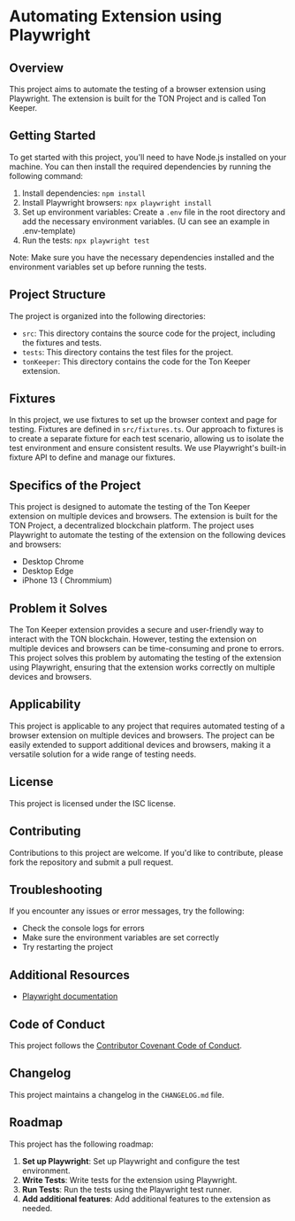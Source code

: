 

**Automating Extension using Playwright**
=====================================

**Overview**
------------

This project aims to automate the testing of a browser extension using Playwright. The extension is built for the TON Project and is called Ton Keeper.

**Getting Started**
-------------------

To get started with this project, you'll need to have Node.js installed on your machine. You can then install the required dependencies by running the following command:

1. Install dependencies: `npm install`
2. Install Playwright browsers: `npx playwright install`
3. Set up environment variables: Create a `.env` file in the root directory and add the necessary environment variables. (U can see an example in .env-template)
4. Run the tests: `npx playwright test`

Note: Make sure you have the necessary dependencies installed and the environment variables set up before running the tests.

**Project Structure**
---------------------

The project is organized into the following directories:

* `src`: This directory contains the source code for the project, including the fixtures and tests.
* `tests`: This directory contains the test files for the project.
* `tonKeeper`: This directory contains the code for the Ton Keeper extension.

**Fixtures**
------------

In this project, we use fixtures to set up the browser context and page for testing. Fixtures are defined in `src/fixtures.ts`. Our approach to fixtures is to create a separate fixture for each test scenario, allowing us to isolate the test environment and ensure consistent results. We use Playwright's built-in fixture API to define and manage our fixtures.

**Specifics of the Project**
---------------------------

This project is designed to automate the testing of the Ton Keeper extension on multiple devices and browsers. The extension is built for the TON Project, a decentralized blockchain platform. The project uses Playwright to automate the testing of the extension on the following devices and browsers:

* Desktop Chrome
* Desktop Edge
* iPhone 13 ( Chrommium)

**Problem it Solves**
--------------------

The Ton Keeper extension provides a secure and user-friendly way to interact with the TON blockchain. However, testing the extension on multiple devices and browsers can be time-consuming and prone to errors. This project solves this problem by automating the testing of the extension using Playwright, ensuring that the extension works correctly on multiple devices and browsers.

**Applicability**
-----------------

This project is applicable to any project that requires automated testing of a browser extension on multiple devices and browsers. The project can be easily extended to support additional devices and browsers, making it a versatile solution for a wide range of testing needs.

**License**
----------

This project is licensed under the ISC license.

**Contributing**
---------------

Contributions to this project are welcome. If you'd like to contribute, please fork the repository and submit a pull request.


**Troubleshooting**
------------------

If you encounter any issues or error messages, try the following:

* Check the console logs for errors
* Make sure the environment variables are set correctly
* Try restarting the project

**Additional Resources**
-----------------------

* [Playwright documentation](https://playwright.dev/docs)


**Code of Conduct**
------------------

This project follows the [Contributor Covenant Code of Conduct](https://www.contributor-covenant.org/version/2/0/code_of_conduct/).

**Changelog**
-------------

This project maintains a changelog in the `CHANGELOG.md` file.

**Roadmap**
------------

This project has the following roadmap:

1. **Set up Playwright**: Set up Playwright and configure the test environment.
2. **Write Tests**: Write tests for the extension using Playwright.
3. **Run Tests**: Run the tests using the Playwright test runner.
4. **Add additional features**: Add additional features to the extension as needed.
